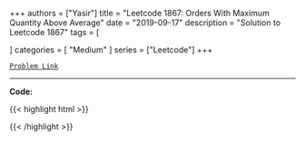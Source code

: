 
+++
authors = ["Yasir"]
title = "Leetcode 1867: Orders With Maximum Quantity Above Average"
date = "2019-09-17"
description = "Solution to Leetcode 1867"
tags = [
    
]
categories = [
    "Medium"
]
series = ["Leetcode"]
+++



[`Problem Link`](https://leetcode.com/problems/orders-with-maximum-quantity-above-average/description/)

---

**Code:**

{{< highlight html >}}

{{< /highlight >}}

